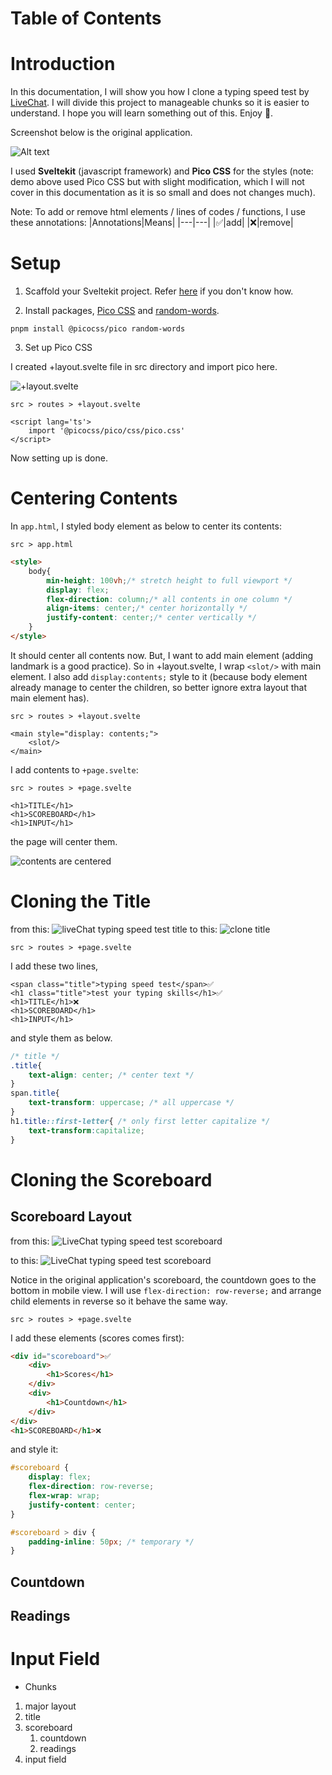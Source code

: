 
# Table of Contents

# Introduction

In this documentation, I will show you how I clone a typing speed test by [LiveChat](https://www.livechat.com/typing-speed-test/#/ "go to LiveChat typing speed test page"). I will divide this project to manageable chunks so it is easier to understand. I hope you will learn something out of this. Enjoy 🥳.

Screenshot below is the original application.

![Alt text](/src/lib/posts/livechat-typing-test-clone/LiveChat%20typing%20test.png "original typing speed test by LiveChat")

I used __Sveltekit__ (javascript framework) and __Pico CSS__ for the styles (note: demo above used Pico CSS but with slight modification, which I will not cover in this documentation as it is so small and does not changes much). 

Note: To add or remove html elements / lines of codes / functions, I use these annotations:
|Annotations|Means|
|---|---|
|✅|add|
|❌|remove|

# Setup

1. Scaffold your Sveltekit project. Refer [here](https://kit.svelte.dev/docs/creating-a-project 'go to official documentation on how to scaffold a sveltekit project') if you don't know how. 

2. Install packages, [Pico CSS](https://picocss.com/docs/ 'go to Pico CSS documentation') and [random-words](https://www.npmjs.com/package/random-words?activeTab=readme 'go to random-words page by npmjs').

```shell
pnpm install @picocss/pico random-words
```

3. Set up Pico CSS

I created +layout.svelte file in src directory and import pico here.

![+layout.svelte](/src/lib/posts/livechat-typing-test-clone/Lay%2003.png)

`src > routes > +layout.svelte`

```svelte
<script lang='ts'>
    import '@picocss/pico/css/pico.css'
</script>
```

Now setting up is done.

# Centering Contents

In `app.html`, I styled body element as below to center its contents:

`src > app.html`
```html
<style>
    body{
	    min-height: 100vh;/* stretch height to full viewport */
		display: flex;
		flex-direction: column;/* all contents in one column */
		align-items: center;/* center horizontally */
		justify-content: center;/* center vertically */
    }
</style>
```

It should center all contents now. But, I want to add main element (adding landmark is a good practice). So in +layout.svelte, I wrap `<slot/>` with main element. I also add `display:contents;` style to it (because body element already manage to center the children, so better ignore extra layout that main element has).

`src > routes > +layout.svelte`
```svelte
<main style="display: contents;">
    <slot/>
</main>
```

I add contents to `+page.svelte`:

`src > routes > +page.svelte`
```svelte
<h1>TITLE</h1>
<h1>SCOREBOARD</h1>
<h1>INPUT</h1>
```

the page will center them.

![contents are centered](/src/lib/posts/livechat-typing-test-clone/centering-contents%2001.png)

# Cloning the Title

from this:
![liveChat typing speed test title](/src/lib/posts/livechat-typing-test-clone/cloning-title-01.png)
to this:
![clone title](/src/lib/posts/livechat-typing-test-clone/cloning-title-02.png)

`src > routes > +page.svelte`

I add these two lines,

```svelte
<span class="title">typing speed test</span>✅
<h1 class="title">test your typing skills</h1>✅
<h1>TITLE</h1>❌
<h1>SCOREBOARD</h1>
<h1>INPUT</h1>
```
and style them as below.

```css
/* title */
.title{
    text-align: center; /* center text */
}
span.title{
    text-transform: uppercase; /* all uppercase */
}
h1.title::first-letter{ /* only first letter capitalize */
    text-transform:capitalize;
}
```

# Cloning the Scoreboard


## Scoreboard Layout

from this:
![LiveChat typing speed test scoreboard](/src/lib/posts/livechat-typing-test-clone/cloning-scoreboard-01.png)

to this:
![LiveChat typing speed test scoreboard](/src/lib/posts/livechat-typing-test-clone/cloning-scoreboard-02.png)

Notice in the original application's scoreboard, the countdown goes to the bottom in mobile view. I will use `flex-direction: row-reverse;` and arrange child elements in reverse so it behave the same way.


`src > routes > +page.svelte`

I add these elements (scores comes first):

```html
<div id="scoreboard">✅
	<div>
		<h1>Scores</h1>
	</div>
	<div>
		<h1>Countdown</h1>
	</div>
</div>
<h1>SCOREBOARD</h1>❌
```

and style it:

```css
#scoreboard {
	display: flex;
	flex-direction: row-reverse;
	flex-wrap: wrap;
    justify-content: center;
}

#scoreboard > div {
    padding-inline: 50px; /* temporary */
}

```



## Countdown

## Readings

# Input Field

- Chunks
1. major layout
2. title
3. scoreboard
    1. countdown
    2. readings
4. input field